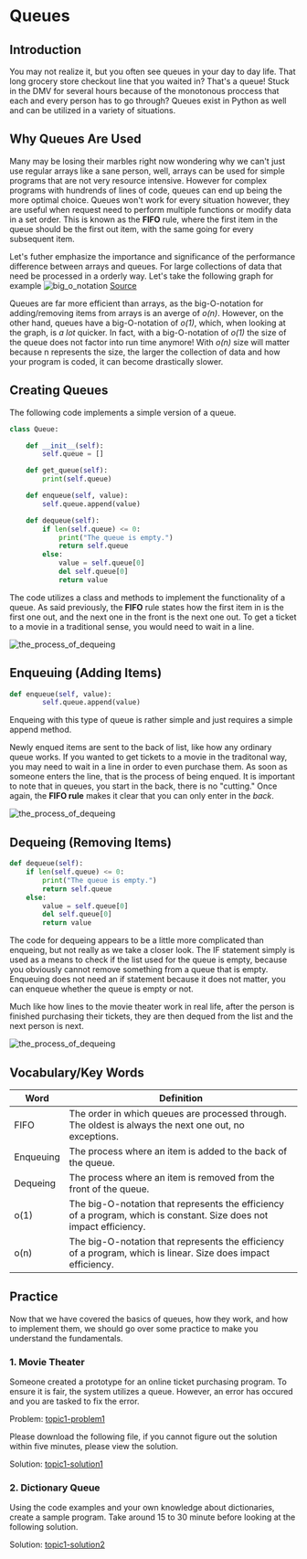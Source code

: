 # Queues

## Introduction
You may not realize it, but you often see queues in your day to day life. That long grocery store checkout line that you waited in? That's a queue! Stuck in the DMV for several hours because of the monotonous proccess that each and every person has to go through? Queues exist in Python as well and can be utilized in a variety of situations.

## Why Queues Are Used
Many may be losing their marbles right now wondering why we can't just use regular arrays like a sane person, well, arrays can be used for simple programs that are not very resource intensive. However for complex programs with hundrends of lines of code, queues can end up being the more optimal choice. Queues won't work for every situation however, they are useful when request need to perform multiple functions or modify data in a set order. This is known as the **FIFO** rule, where the first item in the queue should be the first out item, with the same going for every subsequent item.

Let's futher emphasize the importance and significance of the performance difference between arrays and queues. For large collections of data that need be processed in a orderly way. Let's take the following graph for example
![big_o_notation](images/big_o_notation_graph.png)
[Source](https://www.bigocheatsheet.com)

Queues are far more efficient than arrays, as the big-O-notation for adding/removing items from arrays is an averge of *o(n)*. However, on the other hand, queues have a big-O-notation of *o(1)*, which, when looking at the graph, is *a lot* quicker. In fact, with a big-O-notation of *o(1)* the size of the queue does not factor into run time anymore! With *o(n)* size will matter because n represents the size, the larger the collection of data and how your program is coded, it can become drastically slower.

## Creating Queues

The following code implements a simple version of a queue.

```Python
class Queue:

    def __init__(self):
        self.queue = []

    def get_queue(self):
        print(self.queue)

    def enqueue(self, value):
        self.queue.append(value)

    def dequeue(self):
        if len(self.queue) <= 0:
            print("The queue is empty.")
            return self.queue
        else:      
            value = self.queue[0] 
            del self.queue[0]
            return value
```

The code utilizes a class and methods to implement the functionality of a queue. As said previously, the **FIFO** rule states how the first item in is the first one out, and the next one in the front is the next one out. To get a ticket to a movie in a traditional sense, you would need to wait in a line.

![the_process_of_dequeing](images/topic1-0.png)

## Enqueuing (Adding Items)

```Python
def enqueue(self, value):
        self.queue.append(value)
```

Enqueing with this type of queue is rather simple and just requires a simple append method.

Newly enqued items are sent to the back of list, like how any ordinary queue works. If you wanted to get tickets to a movie in the traditonal way, you may need to wait in a line in order to even purchase them. As soon as someone enters the line, that is the process of being enqued. It is important to note that in queues, you start in the back, there is no "cutting." Once again, the **FIFO rule** makes it clear that you can only enter in the *back*.

![the_process_of_dequeing](images/topic1-1.png)

## Dequeing (Removing Items)

```Python
def dequeue(self):
    if len(self.queue) <= 0:
        print("The queue is empty.")
        return self.queue
    else:    
        value = self.queue[0] 
        del self.queue[0]
        return value
```

The code for dequeing appears to be a little more complicated than enqueing, but not really as we take a closer look. The IF statement simply is used as a means to check if the list used for the queue is empty, because you obviously cannot remove something from a queue that is empty. Enqueuing does not need an if statement because it does not matter, you can enqueue whether the queue is empty or not.

Much like how lines to the movie theater work in real life, after the person is finished purchasing their tickets, they are then dequed from the list and the next person is next.

![the_process_of_dequeing](images/topic1-2.png)

## Vocabulary/Key Words

Word     | Definition
-------- | --------
FIFO     | The order in which queues are processed through. The oldest is always the next one out, no exceptions.
Enqueuing | The process where an item is added to the back of the queue.
Dequeing | The process where an item is removed from the front of the queue.
o(1)    | The big-O-notation that represents the efficiency of a program, which is constant. Size does not impact efficiency.
o(n)    | The big-O-notation that represents the efficiency of a program, which is linear. Size does impact efficiency.

## Practice

Now that we have covered the basics of queues, how they work, and how to implement them, we should go over some practice to make you understand the fundamentals.

### 1. Movie Theater
Someone created a prototype for an online ticket purchasing program. To ensure it is fair, the system utilizes a queue. However, an error has occured and you are tasked to fix the error.

Problem: [topic1-problem1](code/topic1problem1.py)

Please download the following file, if you cannot figure out the solution within five minutes, please view the solution. 

Solution: [topic1-solution1](code/topic1solution1.py)

### 2. Dictionary Queue 

Using the code examples and your own knowledge about dictionaries, create a sample program. Take around 15 to 30 minute before looking at the following solution.

Solution: [topic1-solution2](code/topic1solution2.py)
